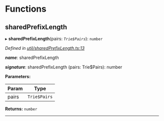 

# Functions

<a id="sharedprefixlength"></a>

##  sharedPrefixLength

▸ **sharedPrefixLength**(pairs: *`Trie$Pairs`*): `number`

*Defined in [util/sharedPrefixLength.ts:13](https://github.com/polkadot-js/common/blob/1fb1f9d/packages/trie-hash/src/util/sharedPrefixLength.ts#L13)*

*__name__*: sharedPrefixLength

*__signature__*: sharedPrefixLength (pairs: Trie$Pairs): number

**Parameters:**

| Param | Type |
| ------ | ------ |
| pairs | `Trie$Pairs` |

**Returns:** `number`

___

